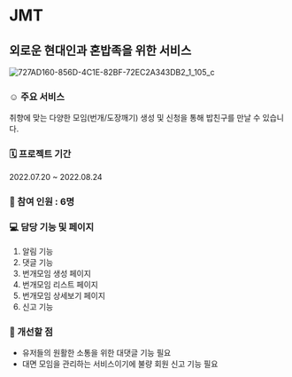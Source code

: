 # JMT
## **외로운 현대인과 혼밥족을 위한 서비스**
![727AD160-856D-4C1E-82BF-72EC2A343DB2_1_105_c](https://user-images.githubusercontent.com/107832113/191229462-3e395045-e15c-40c0-bbeb-49257954d64e.jpeg)

### **☺︎ 주요 서비스** 
취향에 맞는 다양한 모임(번개/도장깨기) 생성 및 신청을 통해 밥친구를 만날 수 있습니다.

### **🗓 프로젝트 기간**
2022.07.20 ~ 2022.08.24
### **👥 참여 인원 : 6명**

### **💻 담당 기능 및 페이지**
1. 알림 기능
2. 댓글 기능
3. 번개모임 생성 페이지 
4. 번개모임 리스트 페이지 
5. 번개모임 상세보기 페이지 
6. 신고 기능

### **📝 개선할 점** 
- 유저들의 원활한 소통을 위한 대댓글 기능 필요
- 대면 모임을 관리하는 서비스이기에 불량 회원 신고 기능 필요
